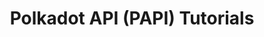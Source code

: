---
title: Polkadot API (PAPI) Tutorials
description: Explore step-by-step tutorials for building applications using the Polkadot API.
template: index-page.html
---